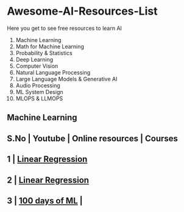 # Awesome-AI-Resources-List
Here you get to see free resources to learn AI 

1. Machine Learning
2. Math for Machine Learning
3. Probability & Statistics
4. Deep Learning
5. Computer Vision
6. Natural Language Processing
7. Large Language Models & Generative AI
8. Audio Processing
9. ML System Design
10. MLOPS & LLMOPS

## Machine Learning

S.No | Youtube |   Online resources  |  Courses 
------------------------------------------------
1 | [Linear Regression](https://www.youtube.com/playlist?list=PLKnIA16_Rmva-wY_HBh1gTH32ocu2SoTr)
--------------------------------------------------------------------------------------------------
2 | [Linear Regression](https://www.youtube.com/watch?v=8jazNUpO3lQ)
--------------------------------------------------------------------------------------------------
3 |  [100 days of ML](https://www.youtube.com/playlist?list=PLKnIA16_Rmvbr7zKYQuBfsVkjoLcJgxHH) | 
-----------------------------------------------------------------------------------------------------
